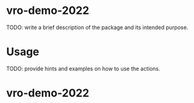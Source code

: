 # vro-demo-2022
TODO: write a brief description of the package and its intended purpose.
# Usage
TODO: provide hints and examples on how to use the actions.
# vro-demo-2022
